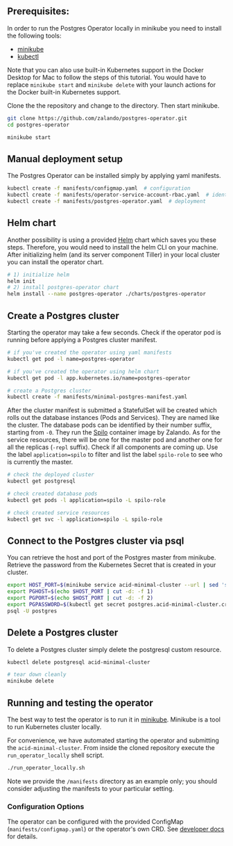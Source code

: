 ## Prerequisites:

In order to run the Postgres Operator locally in minikube you need to install
the following tools:

* [minikube](https://github.com/kubernetes/minikube/releases)
* [kubectl](https://kubernetes.io/docs/tasks/tools/install-kubectl/#install-kubectl-binary-via-curl)

Note that you can also use built-in Kubernetes support in the Docker Desktop
for Mac to follow the steps of this tutorial. You would have to replace
`minikube start` and `minikube delete` with your launch actions for the Docker
built-in Kubernetes support.

Clone the the repository and change to the directory. Then start minikube.

```bash
git clone https://github.com/zalando/postgres-operator.git
cd postgres-operator

minikube start
```

## Manual deployment setup

The Postgres Operator can be installed simply by applying yaml manifests.

```bash
kubectl create -f manifests/configmap.yaml  # configuration
kubectl create -f manifests/operator-service-account-rbac.yaml  # identity and permissions
kubectl create -f manifests/postgres-operator.yaml  # deployment
```

## Helm chart

Another possibility is using a provided [Helm](https://helm.sh/) chart which
saves you these steps. Therefore, you would need to install the helm CLI on your
machine. After initializing helm (and its server component Tiller) in your local
cluster you can install the operator chart.

```bash
# 1) initialize helm
helm init
# 2) install postgres-operator chart
helm install --name postgres-operator ./charts/postgres-operator
```

## Create a Postgres cluster

Starting the operator may take a few seconds. Check if the operator pod is
running before applying a Postgres cluster manifest.

```bash
# if you've created the operator using yaml manifests
kubectl get pod -l name=postgres-operator

# if you've created the operator using helm chart
kubectl get pod -l app.kubernetes.io/name=postgres-operator

# create a Postgres cluster
kubectl create -f manifests/minimal-postgres-manifest.yaml
```

After the cluster manifest is submitted a StatefulSet will be created which
rolls out the database instances (Pods and Services). They are named like the
cluster. The database pods can be identified by their number suffix, starting
from `-0`. They run the [Spilo](https://github.com/zalando/spilo) container
image by Zalando. As for the service resources, there will be one for the master
pod and another one for all the replicas (`-repl` suffix). Check if all
components are coming up. Use the label `application=spilo` to filter and list
the label `spilo-role` to see who is currently the master.

```bash
# check the deployed cluster
kubectl get postgresql

# check created database pods
kubectl get pods -l application=spilo -L spilo-role

# check created service resources
kubectl get svc -l application=spilo -L spilo-role
```

## Connect to the Postgres cluster via psql

You can retrieve the host and port of the Postgres master from minikube.
Retrieve the password from the Kubernetes Secret that is created in your cluster.

```bash
export HOST_PORT=$(minikube service acid-minimal-cluster --url | sed 's,.*/,,')
export PGHOST=$(echo $HOST_PORT | cut -d: -f 1)
export PGPORT=$(echo $HOST_PORT | cut -d: -f 2)
export PGPASSWORD=$(kubectl get secret postgres.acid-minimal-cluster.credentials -o 'jsonpath={.data.password}' | base64 -d)
psql -U postgres
```

## Delete a Postgres cluster

To delete a Postgres cluster simply delete the postgresql custom resource.

```bash
kubectl delete postgresql acid-minimal-cluster

# tear down cleanly
minikube delete
```


## Running and testing the operator

The best way to test the operator is to run it in [minikube](https://kubernetes.io/docs/getting-started-guides/minikube/).
Minikube is a tool to run Kubernetes cluster locally.

For convenience, we have automated starting the operator and submitting the
`acid-minimal-cluster`. From inside the cloned repository execute the
`run_operator_locally` shell script.

```bash
./run_operator_locally.sh
```

Note we provide the `/manifests` directory as an example only; you should
consider adjusting the manifests to your particular setting.


### Configuration Options

The operator can be configured with the provided ConfigMap
(`manifests/configmap.yaml`) or the operator's own CRD. See
[developer docs](developer.md) for details.
